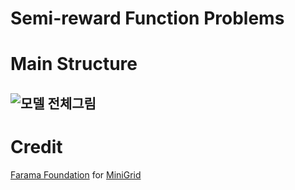 # Semi-reward Function Problems
# Main Structure
![모델 전체그림](https://github.com/Dong-geonLEE/Semi-reward-Function-Problems/assets/72936961/80d230dd-bbb5-409e-b64e-773207996a6b)
--------------------------------------
# Credit
[Farama Foundation](https://github.com/Farama-Foundation) for [MiniGrid](https://github.com/Farama-Foundation/Minigrid/)

